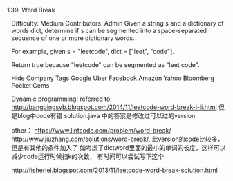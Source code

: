 139. Word Break  

Difficulty: Medium
Contributors: Admin
Given a string s and a dictionary of words dict, determine if s can be segmented into a space-separated sequence of one or more dictionary words.

For example, given
s = "leetcode",
dict = ["leet", "code"].

Return true because "leetcode" can be segmented as "leet code".

Hide Company Tags Google Uber Facebook Amazon Yahoo Bloomberg Pocket Gems

Dynamic programming!
referred to: http://bangbingsyb.blogspot.com/2014/11/leetcode-word-break-i-ii.html 但是blog中code有错 solution.java 中的答案是修改过可以过的version

other：
https://www.lintcode.com/problem/word-break/
http://www.jiuzhang.com/solutions/word-break/, 此version的code比较多，但是有其他的条件加入了 如考虑了dictword里面的最小的单词的长度，这样可以减少code运行时候扫k的次数， 有时间可以尝试写下这个

http://fisherlei.blogspot.com/2013/11/leetcode-word-break-solution.html
